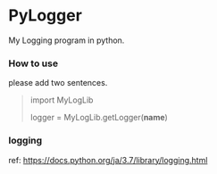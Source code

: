 # PyLogger
My Logging program in python.

### How to use
please add two sentences.

> import MyLogLib
> 
> logger = MyLogLib.getLogger(__name__)

### logging
ref: https://docs.python.org/ja/3.7/library/logging.html